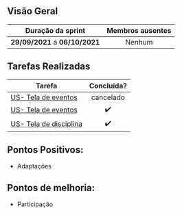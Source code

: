 
## Visão Geral

|        Duração da sprint        |  Membros ausentes |
| :-----------------------------: |  :--------------: |
| **29/09/2021** a **06/10/2021** |      Nenhum      |

## Tarefas Realizadas

| Tarefa | Concluída? |
| ------ | :--------: |
| [US- Tela de eventos](https://github.com/SFernandoS/Agenda-G3/issues/23) | cancelado |
| [US- Tela de eventos](https://github.com/SFernandoS/Agenda-G3/issues/23) | :heavy_check_mark: |
| [US- Tela de disciplina](https://github.com/SFernandoS/Agenda-G3/issues/22) | :heavy_check_mark: |


## Pontos Positivos:
- Adaptações
  

## Pontos de melhoria:
- Participação
